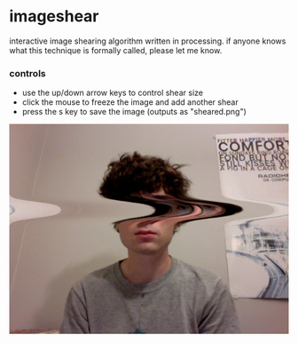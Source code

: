 # imageshear

interactive image shearing algorithm written in processing. if anyone knows what this technique is formally called, please let me know.

### controls
* use the up/down arrow keys to control shear size
* click the mouse to freeze the image and add another shear
* press the s key to save the image (outputs as "sheared.png")

![imageshear screenshot](/imageshear-screenshot.png)
